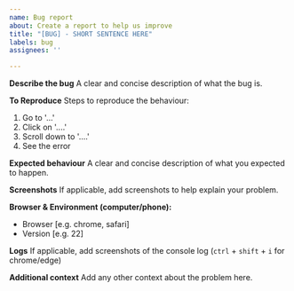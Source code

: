 ```yaml
---
name: Bug report
about: Create a report to help us improve
title: "[BUG] - SHORT SENTENCE HERE"
labels: bug
assignees: ''

---
```


**Describe the bug**
A clear and concise description of what the bug is.

**To Reproduce**
Steps to reproduce the behaviour:
1. Go to '...'
2. Click on '....'
3. Scroll down to '....'
4. See the error

**Expected behaviour**
A clear and concise description of what you expected to happen.

**Screenshots**
If applicable, add screenshots to help explain your problem.

**Browser & Environment (computer/phone):**
 - Browser [e.g. chrome, safari]
 - Version [e.g. 22]

**Logs**
If applicable, add screenshots of the console log (`ctrl` + `shift` + `i` for chrome/edge)

**Additional context**
Add any other context about the problem here.
